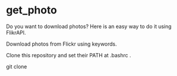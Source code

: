 # get_photo

Do you want to download photos? Here is an easy way to do it using FlikrAPI.

Download photos from Flickr using keywords.

Clone this repository and set their PATH at .bashrc .

  git clone
  
